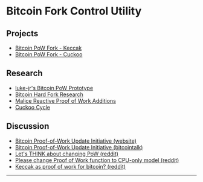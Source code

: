 # Bitcoin Fork Control Utility

## Projects

* [Bitcoin PoW Fork - Keccak][8]
* [Bitcoin PoW Fork - Cuckoo][9]

## Research

* [luke-jr's Bitcoin PoW Prototype][0]
* [Bitcoin Hard Fork Research][1]
* [Malice Reactive Proof of Work Additions][2]
* [Cuckoo Cycle][10]

## Discussion

* [Bitcoin Proof-of-Work Update Initiative (website)][3]
* [Bitcoin Proof-of-Work Update Initiative (bitcointalk)][4]
* [Let's THINK about changing PoW (reddit)][5]
* [Please change Proof of Work function to CPU-only model (reddit)][6]
* [Keccak as proof of work for bitcoin? (reddit)][7]

---

[0]: https://github.com/luke-jr/bitcoin/commit/8d3a84c242598ef3cdc733e99dddebfecdad84a6
[1]: https://bitcoinhardforkresearch.github.io/
[2]: https://lists.linuxfoundation.org/pipermail/bitcoin-dev/2017-March/013744.html
[3]: http://btcpowupdate.org/
[4]: https://bitcointalk.org/index.php?topic=1833391
[5]: http://archive.is/kPfeV
[6]: http://archive.is/95T3D#selection-1901.0-1901.65
[7]: http://archive.is/NAyGm
[8]: https://github.com/47d/bitcoin/tree/47d-pow-keccak
[9]: https://github.com/47d/bitcoin/tree/47d-pow-cuckoo
[10]: https://github.com/47d/cuckoo
